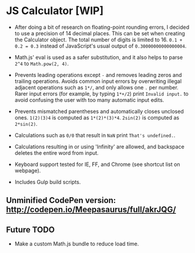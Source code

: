 JS Calculator [WIP]
===================

- After doing a bit of research on floating-point rounding errors, I decided to use a precision of 14 decimal places. This can be set when creating the Calculator object. The total number of digits is limited to 16. `0.1 + 0.2 = 0.3` instead of JavaScript's usual output of `0.30000000000000004`.

- Math.js' eval is used as a safer substitution, and it also helps to parse `2^4` to `Math.pow(2, 4)`.

- Prevents leading operations except `-` and removes leading zeros and trailing operations. Avoids common input errors by overwriting illegal adjacent operations such as `1*/`, and only allows one `.` per number. Rarer input errors (for example, by typing `1*+/2`) print `Invalid input.` to avoid confusing the user with too many automatic input edits.

- Prevents mismatched parentheses and automatically closes unclosed ones. `1(2)(3)4` is computed as `1*(2)*(3)*4`. `2sin(2)` is computed as `2*sin(2)`.

- Calculations such as `0/0` that result in `NaN` print `That's undefined.`.

- Calculations resulting in or using 'Infinity' are allowed, and backspace deletes the entire word from input.

- Keyboard support tested for IE, FF, and Chrome (see shortcut list on webpage).

- Includes Gulp build scripts.

Unminified CodePen version: http://codepen.io/Meepasaurus/full/akrJQG/
----------------------------------------------------------------------

Future TODO
-----------

- Make a custom Math.js bundle to reduce load time.